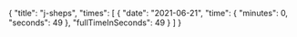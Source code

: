 {
  "title": "j-sheps",
  "times": [
    {
      "date": "2021-06-21",
      "time": {
        "minutes": 0,
        "seconds": 49
      },
      "fullTimeInSeconds": 49
    }
  ]
}